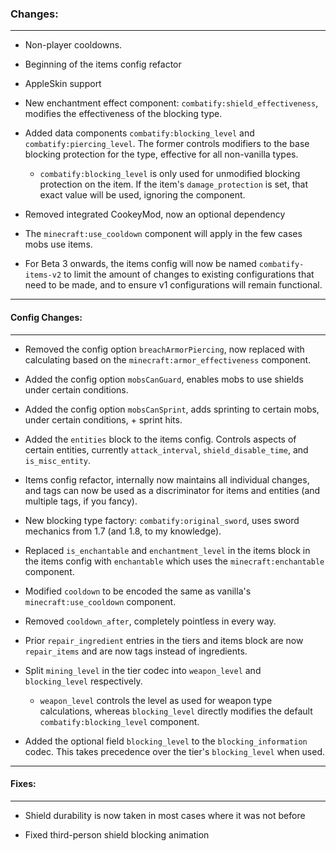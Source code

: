 ### Changes:
***
- Non-player cooldowns.

- Beginning of the items config refactor

- AppleSkin support

- New enchantment effect component: `combatify:shield_effectiveness`, modifies the effectiveness of the blocking type.

- Added data components `combatify:blocking_level` and `combatify:piercing_level`. The former controls modifiers to the base blocking protection for the type, effective for all non-vanilla types.
   * `combatify:blocking_level` is only used for unmodified blocking protection on the item. If the item's `damage_protection` is set, that exact value will be used, ignoring the component.

- Removed integrated CookeyMod, now an optional dependency

- The `minecraft:use_cooldown` component will apply in the few cases mobs use items.

- For Beta 3 onwards, the items config will now be named `combatify-items-v2` to limit the amount of changes to existing configurations that need to be made, and to ensure v1 configurations will remain functional.
***
#### Config Changes:
***
- Removed the config option `breachArmorPiercing`, now replaced with calculating based on the `minecraft:armor_effectiveness` component.

- Added the config option `mobsCanGuard`, enables mobs to use shields under certain conditions.

- Added the config option `mobsCanSprint`, adds sprinting to certain mobs, under certain conditions, + sprint hits.

- Added the `entities` block to the items config. Controls aspects of certain entities, currently `attack_interval`, `shield_disable_time`, and `is_misc_entity`.

- Items config refactor, internally now maintains all individual changes, and tags can now be used as a discriminator for items and entities (and multiple tags, if you fancy).

- New blocking type factory: `combatify:original_sword`, uses sword mechanics from 1.7 (and 1.8, to my knowledge).

- Replaced `is_enchantable` and `enchantment_level` in the items block in the items config with `enchantable` which uses the `minecraft:enchantable` component.

- Modified `cooldown` to be encoded the same as vanilla's `minecraft:use_cooldown` component.

- Removed `cooldown_after`, completely pointless in every way.

- Prior `repair_ingredient` entries in the tiers and items block are now `repair_items` and are now tags instead of ingredients.

- Split `mining_level` in the tier codec into `weapon_level` and `blocking_level` respectively.
   * `weapon_level` controls the level as used for weapon type calculations, whereas `blocking_level` directly modifies the default `combatify:blocking_level` component.

- Added the optional field `blocking_level` to the `blocking_information` codec. This takes precedence over the tier's `blocking_level` when used.
***
#### Fixes:
***
- Shield durability is now taken in most cases where it was not before

- Fixed third-person shield blocking animation

